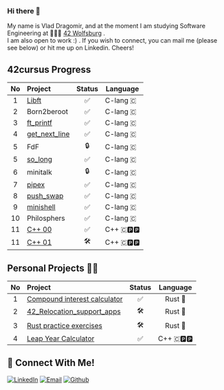 ### Hi there 👋
My name is Vlad Dragomir, and at the moment I am studying Software Engineering at 👨🏻‍💻 [42 Wolfsburg](https://42wolfsburg.de/) .
<br>
I am also open to work :) . If you wish to connect, you can mail me (please see below) or hit me up on Linkedin. Cheers!
## 42cursus Progress
| No  | Project                                                              | Status  |   Language  |
| :-: | :--------------------------------------------------------------------| :----:  |-------------|
| 1   | [Libft](https://github.com/VladDrag/42_WB_2021_LIBFT)                |  ✅     | C-lang 🇨   |
| 2   | Born2beroot                                                          |  ✅     | C-lang 🇨   | 
| 3   | [ft_printf](https://github.com/VladDrag/42_WB_2021_FT_PRINTF)        |  ✅     | C-lang 🇨   |
| 4   | [get_next_line](https://github.com/VladDrag/42_WB_2021_Get_Next_Line)|  ✅     | C-lang 🇨   |
| 5   | FdF                                                                  |  🔒     | C-lang 🇨   |
| 5   | [so_long](https://github.com/VladDrag/42_WB_2021_So_Long)            |  ✅     | C-lang 🇨   |  
| 6   | minitalk                                                             |  🔒     | C-lang 🇨   |  
| 7   | [pipex](https://github.com/VladDrag/42_WB_2021_pipex_bonus)          |  ✅     | C-lang 🇨   |   
| 8   | [push_swap](https://github.com/VladDrag/42_WB_2021_Push_Swap)        |  ✅     | C-lang 🇨   |  
| 9   | [minishell](https://github.com/VladDrag/42_WB_2022_Minishell)        |  ✅     | C-lang 🇨   | 
| 10  | Philosphers                                                          |  ✅     | C-lang 🇨   |   
| 11  | [C++ 00](https://github.com/VladDrag/CPP-Module-0)                   |  ✅     | C++  🇨🅿️🅿️󠁐  |
| 11  | [C++ 01](https://github.com/VladDrag/CPP-Module-0)                   |  🛠️     | C++  🇨🅿️🅿️󠁐  |

## Personal Projects 💪🏻
| No  | Project                                                                                                | Status |     Language    |
| :-: | :----------------------------------------------------------------------------------------------------- | :----: | :-------------: |
| 1   | [Compound interest calculator](https://github.com/VladDrag/compound_interest_calculator)               | ✅     | Rust      :crab:|
| 2   | [42_Relocation_support_apps](https://github.com/VladDrag/42_Relocation_Support_Apps)                   | 🛠️     | Rust      :crab:|
| 3   | [Rust practice exercises](https://github.com/VladDrag/Rust_Practice)                                   | 🛠️     | Rust      :crab:|
| 4   | [Leap Year Calculator](https://github.com/VladDrag/Leap_Year)                                          | ✅     | C++       🇨🅿️🅿️󠁐|


## 📱 Connect With Me!
[![LinkedIn](https://img.shields.io/badge/-LinkedIn-0e76a8?style=flat-square&logo=linkedin&logoColor=white)](https://www.linkedin.com/in/vdragomir/)
[![Email](https://img.shields.io/badge/Email-%20-d95040?style=flat-square&logo=mail&logoColor=white)](mailto:vdragomir@protonmail.com)
[![Github](https://img.shields.io/badge/GitHub-100000?style=flat-square&log=github&logoColor=white)](https://github.com/VladDrag)
